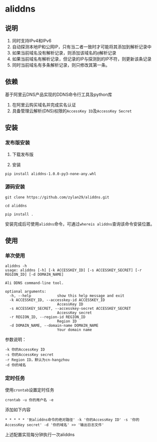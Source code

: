 # aliddns

## 说明

1. 同时支持IPv4和IPv6
2. 自动探测本地IP和公网IP，只有当二者一致时才可能将其添加到解析记录中 
3. 如果当前域名没有解析记录，则添加该域名的`@`解析记录
4. 如果当前域名有解析记录，但记录的IP与探测到的IP不符，则更新该条记录
5. 同时当前域名有多条解析记录，则只修改其第一条。

## 依赖

基于阿里云DNS产品实现的DDNS命令行工具及python库

1. 在阿里云购买域名并完成实名认证
2. 具备管理云解析(DNS)权限的`AccessKey ID`及`AccessKey Secret`

## 安装

### 发布版安装

1. 下载发布版

2. 安装
```shell
pip install aliddns-1.0.0-py3-none-any.whl
```


### 源码安装

```shell
git clone https://github.com/zylan29/aliddns.git

cd aliddns

pip install .
```

安装完成后可使用`aliddns`命令，可通过`whereis aliddns`查询该命令安装位置。

## 使用

### 单次使用

```
aliddns -h
usage: aliddns [-h] [-k ACCESSKEY_ID] [-s ACCESSKEY_SECRET] [-r REGION_ID] [-d DOMAIN_NAME]

Ali DDNS command-line tool.

optional arguments:
  -h, --help            show this help message and exit
  -k ACCESSKEY_ID, --accesskey-id ACCESSKEY_ID
                        AccessKey ID
  -s ACCESSKEY_SECRET, --accesskey-secret ACCESSKEY_SECRET
                        AccessKey secret
  -r REGION_ID, --region-id REGION_ID
                        Region ID
  -d DOMAIN_NAME, --domain-name DOMAIN_NAME
                        Your domain name
```

参数说明：
```
-k 你的AccessKey ID
-s 你的AccessKey secret
-r Region ID，默认为cn-hangzhou
-d 你的域名
```

### 定时任务

使用`crontab`设置定时任务
```shell
crontab -u 你的用户名 -e
```
添加如下内容
```
* * * * * '到aliddns命令的绝对路径' -k '你的AccessKey ID' -s '你的AccessKey secret' -d '你的域名' >> '输出日志文件'
```
上述配置实现每分钟执行一次aliddns